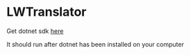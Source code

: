 # LWTranslator

Get dotnet sdk [here](https://www.microsoft.com/net/download/dotnet-core/sdk-1.0.1)

It should run after dotnet has been installed on your computer
